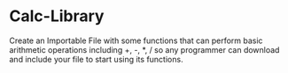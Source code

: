 # Calc-Library
Create an Importable File with some functions that can perform basic arithmetic operations including +, -, *, / so any programmer can download and include your file to start using its functions.

